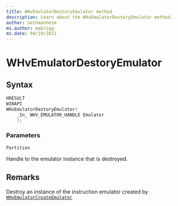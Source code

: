 ```yaml
---
title: WHvEmulatorDestoryEmulator method
description: Learn about the WHvEmulatorDestoryEmulator method. 
author: sethmanheim
ms.author: mabrigg
ms.date: 04/19/2022
---
```


# WHvEmulatorDestoryEmulator


## Syntax

```c
HRESULT
WINAPI
WHvEmulatorDestoryEmulator(
    _In_ WHV_EMULATOR_HANDLE Emulator
    );
```
### Parameters

`Partition`

Handle to the emulator instance that is destroyed.

## Remarks
Destroy an instance of the instruction emulator created by [`WHvEmulatorCreateEmulator`](WHvEmulatorCreateEmulator.md)